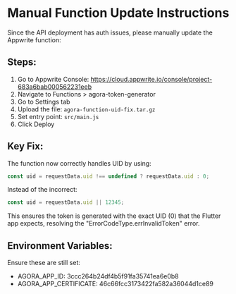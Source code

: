 # Manual Function Update Instructions

Since the API deployment has auth issues, please manually update the Appwrite function:

## Steps:
1. Go to Appwrite Console: https://cloud.appwrite.io/console/project-683a6bab000562231eeb
2. Navigate to Functions > agora-token-generator
3. Go to Settings tab
4. Upload the file: `agora-function-uid-fix.tar.gz`
5. Set entry point: `src/main.js`
6. Click Deploy

## Key Fix:
The function now correctly handles UID by using:
```javascript
const uid = requestData.uid !== undefined ? requestData.uid : 0;
```

Instead of the incorrect:
```javascript
const uid = requestData.uid || 12345;
```

This ensures the token is generated with the exact UID (0) that the Flutter app expects, resolving the "ErrorCodeType.errInvalidToken" error.

## Environment Variables:
Ensure these are still set:
- AGORA_APP_ID: 3ccc264b24df4b5f91fa35741ea6e0b8
- AGORA_APP_CERTIFICATE: 46c66fcc3173422fa582a36044d1ce89 
